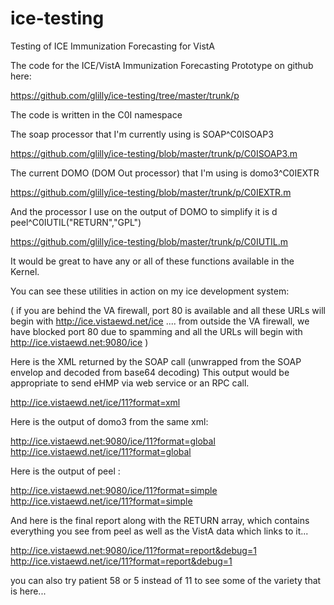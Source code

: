 ice-testing
===========

Testing of ICE Immunization Forecasting for VistA

The code for the ICE/VistA Immunization Forecasting Prototype on github here:

https://github.com/glilly/ice-testing/tree/master/trunk/p

The code is written in the C0I namespace

The soap processor that I'm currently using is SOAP^C0ISOAP3

https://github.com/glilly/ice-testing/blob/master/trunk/p/C0ISOAP3.m

The current DOMO (DOM Out processor) that I'm using is domo3^C0IEXTR

https://github.com/glilly/ice-testing/blob/master/trunk/p/C0IEXTR.m

And the processor I use on the output of DOMO to simplify it is 
d peel^C0IUTIL("RETURN","GPL")

https://github.com/glilly/ice-testing/blob/master/trunk/p/C0IUTIL.m

It would be great to have any or all of these functions available in 
the Kernel.

You can see these utilities in action on my ice development system:

( if you are behind the VA firewall, port 80 is available and all these 
URLs will begin with http://ice.vistaewd.net/ice .... 
from outside the VA firewall,  we have blocked port 80 due to spamming 
and all the URLs will begin with http://ice.vistaewd.net:9080/ice )

Here is the XML returned by the SOAP call (unwrapped from the SOAP envelop 
and decoded from base64 decoding)
This output would be appropriate to send eHMP via web service or an RPC call. 

http://ice.vistaewd.net/ice/11?format=xml

Here is the output of domo3 from the same xml:

http://ice.vistaewd.net:9080/ice/11?format=global
http://ice.vistaewd.net/ice/11?format=global

Here is the output of peel :

http://ice.vistaewd.net:9080/ice/11?format=simple
http://ice.vistaewd.net/ice/11?format=simple

And here is the final report along with the RETURN array, which contains 
everything you see from peel as well as the VistA data which links to it... 

http://ice.vistaewd.net:9080/ice/11?format=report&debug=1
http://ice.vistaewd.net/ice/11?format=report&debug=1

you can also try patient 58 or 5 instead of 11 to see some of the variety that is here...